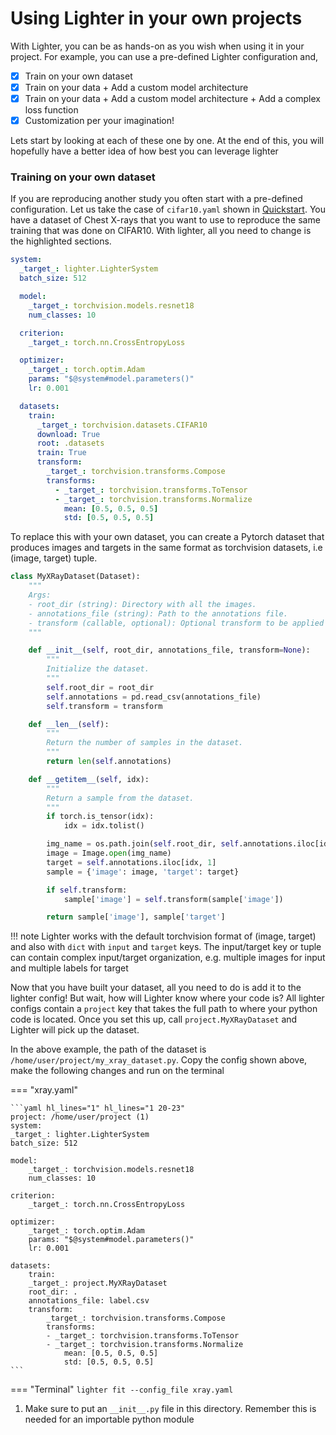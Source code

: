 # Using Lighter in your own projects

With Lighter, you can be as hands-on as you wish when using it in your project. For example, you can use a pre-defined Lighter configuration and,

- [x] Train on your own dataset
- [x] Train on your data + Add a custom model architecture
- [x] Train on your data + Add a custom model architecture + Add a complex loss function
- [x] Customization per your imagination! 

Lets start by looking at each of these one by one. At the end of this, you will hopefully have a better idea of how best you can leverage lighter

### Training on your own dataset

If you are reproducing another study you often start with a pre-defined configuration. Let us take the case of `cifar10.yaml` shown in [Quickstart](./quickstart.md). You have a dataset of Chest X-rays that you want to use to reproduce the same training that was done on CIFAR10. With lighter, all you need to change is the highlighted sections.

```yaml title="cifar10.yaml"  hl_lines="18-29"
system:
  _target_: lighter.LighterSystem
  batch_size: 512

  model:
    _target_: torchvision.models.resnet18
    num_classes: 10

  criterion:
    _target_: torch.nn.CrossEntropyLoss

  optimizer:
    _target_: torch.optim.Adam
    params: "$@system#model.parameters()"
    lr: 0.001

  datasets:
    train:
      _target_: torchvision.datasets.CIFAR10
      download: True
      root: .datasets
      train: True
      transform:
        _target_: torchvision.transforms.Compose
        transforms:
          - _target_: torchvision.transforms.ToTensor
          - _target_: torchvision.transforms.Normalize
            mean: [0.5, 0.5, 0.5]
            std: [0.5, 0.5, 0.5]
```

To replace this with your own dataset, you can create a Pytorch dataset that produces images and targets in the same format as torchvision datasets, i.e (image, target) tuple.

```py title="/home/user/project/my_xray_dataset.py"
class MyXRayDataset(Dataset):
    """
    Args:
    - root_dir (string): Directory with all the images.
    - annotations_file (string): Path to the annotations file.
    - transform (callable, optional): Optional transform to be applied on a sample.
    """

    def __init__(self, root_dir, annotations_file, transform=None):
        """
        Initialize the dataset.
        """
        self.root_dir = root_dir
        self.annotations = pd.read_csv(annotations_file)
        self.transform = transform

    def __len__(self):
        """
        Return the number of samples in the dataset.
        """
        return len(self.annotations)

    def __getitem__(self, idx):
        """
        Return a sample from the dataset.
        """
        if torch.is_tensor(idx):
            idx = idx.tolist()

        img_name = os.path.join(self.root_dir, self.annotations.iloc[idx, 0])
        image = Image.open(img_name)
        target = self.annotations.iloc[idx, 1]
        sample = {'image': image, 'target': target}

        if self.transform:
            sample['image'] = self.transform(sample['image'])

        return sample['image'], sample['target']

```

!!! note
    Lighter works with the default torchvision format of (image, target) and also with `dict` with `input` and `target` keys. The input/target key or tuple can contain complex input/target organization, e.g. multiple images for input and multiple labels for target


Now that you have built your dataset, all you need to do is add it to the lighter config! But wait, how will Lighter know where your code is? All lighter configs contain a `project` key that takes the full path to where your python code is located. Once you set this up, call `project.MyXRayDataset` and Lighter will pick up the dataset. 

In the above example, the path of the dataset is `/home/user/project/my_xray_dataset.py`. Copy the config shown above, make the following changes and run on the terminal

<div class="annotate" markdown>
=== "xray.yaml"


    ```yaml hl_lines="1" hl_lines="1 20-23"
    project: /home/user/project (1)
    system:
    _target_: lighter.LighterSystem
    batch_size: 512

    model:
        _target_: torchvision.models.resnet18
        num_classes: 10

    criterion:
        _target_: torch.nn.CrossEntropyLoss

    optimizer:
        _target_: torch.optim.Adam
        params: "$@system#model.parameters()"
        lr: 0.001

    datasets:
        train:
        _target_: project.MyXRayDataset
        root_dir: .
        annotations_file: label.csv
        transform:
            _target_: torchvision.transforms.Compose
            transforms:
            - _target_: torchvision.transforms.ToTensor
            - _target_: torchvision.transforms.Normalize
                mean: [0.5, 0.5, 0.5]
                std: [0.5, 0.5, 0.5]
    ```
 

=== "Terminal"
    ```
    lighter fit --config_file xray.yaml
    ```

</div>   

1. Make sure to put an `__init__.py` file in this directory. Remember this is needed for an importable python module